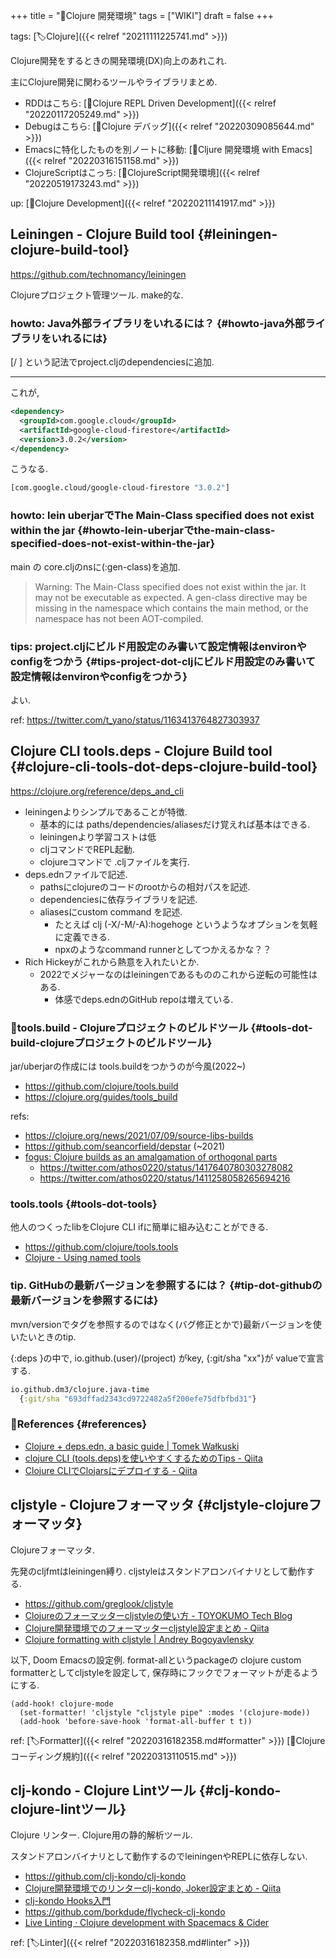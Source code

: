 +++
title = "📝Clojure 開発環境"
tags = ["WIKI"]
draft = false
+++

tags: [🏷Clojure]({{< relref "20211111225741.md" >}})

Clojure開発をするときの開発環境(DX)向上のあれこれ.

主にClojure開発に関わるツールやライブラリまとめ.

-   RDDはこちら:  [📝Clojure REPL Driven Development]({{< relref "20220117205249.md" >}})
-   Debugはこちら: [📝Clojure デバッグ]({{< relref "20220309085644.md" >}})
-   Emacsに特化したものを別ノートに移動: [📝Cljure 開発環境 with Emacs]({{< relref "20220316151158.md" >}})
-   ClojureScriptはこっち: [📝ClojureScript開発環境]({{< relref "20220519173243.md" >}})

up: [📂Clojure Development]({{< relref "20220211141917.md" >}})


## Leiningen - Clojure Build tool {#leiningen-clojure-build-tool}

<https://github.com/technomancy/leiningen>

Clojureプロジェクト管理ツール. make的な.


### howto: Java外部ライブラリをいれるには？ {#howto-java外部ライブラリをいれるには}

[<groupId>/<artifactId> <version>] という記法でproject.cljのdependenciesに追加.

---

これが,

```xml
<dependency>
  <groupId>com.google.cloud</groupId>
  <artifactId>google-cloud-firestore</artifactId>
  <version>3.0.2</version>
</dependency>
```

こうなる.

```clojure
[com.google.cloud/google-cloud-firestore "3.0.2"]
```


### howto: lein uberjarでThe Main-Class specified does not exist within the jar {#howto-lein-uberjarでthe-main-class-specified-does-not-exist-within-the-jar}

main の core.cljのnsに(:gen-class)を追加.

> Warning: The Main-Class specified does not exist within the jar. It may not be
executable as expected. A gen-class directive may be missing in the namespace
which contains the main method, or the namespace has not been AOT-compiled.


### tips: project.cljにビルド用設定のみ書いて設定情報はenvironやconfigをつかう {#tips-project-dot-cljにビルド用設定のみ書いて設定情報はenvironやconfigをつかう}

よい.

ref: <https://twitter.com/t_yano/status/1163413764827303937>


## Clojure CLI tools.deps - Clojure Build tool {#clojure-cli-tools-dot-deps-clojure-build-tool}

<https://clojure.org/reference/deps_and_cli>

-   leiningenよりシンプルであることが特徴.
    -   基本的には paths/dependencies/aliasesだけ覚えれば基本はできる.
    -   leiningenより学習コストは低
    -   cljコマンドでREPL起動.
    -   clojureコマンドで .cljファイルを実行.
-   deps.ednファイルで記述.
    -   pathsにclojureのコードのrootからの相対パスを記述.
    -   dependenciesに依存ライブラリを記述.
    -   aliasesにcustom command を記述.
        -   たとえば clj (-X/-M/-A):hogehoge というようなオプションを気軽に定義できる.
        -   npxのようなcommand runnerとしてつかえるかな？？
-   Rich Hickeyがこれから熱意を入れたいとか.
    -   2022でメジャーなのはleiningenであるもののこれから逆転の可能性はある.
        -   体感でdeps.ednのGitHub repoは増えている.


### 📝tools.build - Clojureプロジェクトのビルドツール {#tools-dot-build-clojureプロジェクトのビルドツール}

jar/uberjarの作成には tools.buildをつかうのが今風(2022~)

-   <https://github.com/clojure/tools.build>
-   <https://clojure.org/guides/tools_build>

refs:

-   <https://clojure.org/news/2021/07/09/source-libs-builds>
-   <https://github.com/seancorfield/depstar> (~2021)
-   [fogus: Clojure builds as an amalgamation of orthogonal parts](http://blog.fogus.me/2021/07/20/clojure-builds-as-an-amalgamation-of-orthogonal-parts/)
    -   <https://twitter.com/athos0220/status/1417640780303278082>
    -   <https://twitter.com/athos0220/status/1411258058265694216>


### tools.tools {#tools-dot-tools}

他人のつくったlibをClojure CLI ifに簡単に組み込むことができる.

-   <https://github.com/clojure/tools.tools>
-   [Clojure - Using named tools](https://clojure.org/reference/deps_and_cli#_using_named_tools)


### tip. GitHubの最新バージョンを参照するには？ {#tip-dot-githubの最新バージョンを参照するには}

mvn/versionでタグを参照するのではなく(バグ修正とかで)最新バージョンを使いたいときのtip.

{:deps }の中で, io.github.(user)/(project) がkey, {:git/sha "xx"}が
valueで宣言する.

```clojure
io.github.dm3/clojure.java-time
  {:git/sha "693dffad2343cd9722482a5f200efe75dfbfbd31"}
```


### 🔗References {#references}

-   [Clojure + deps.edn, a basic guide | Tomek Wałkuski](https://tomekw.com/clojure-deps-edn-a-basic-guide/)
-   [clojure CLI (tools.deps)を使いやすくするためのTips - Qiita](https://qiita.com/k2nakamura/items/03eed17a06a4b963dac5)
-   [Clojure CLIでClojarsにデプロイする - Qiita](https://qiita.com/totakke/items/e20405be6c2cf55ec9ac)


## cljstyle - Clojureフォーマッタ {#cljstyle-clojureフォーマッタ}

Clojureフォーマッタ.

先発のcljfmtはleiningen縛り. cljstyleはスタンドアロンバイナリとして動作する.

-   <https://github.com/greglook/cljstyle>
-   [Clojureのフォーマッターcljstyleの使い方 - TOYOKUMO Tech Blog](https://tech.toyokumo.co.jp/entry/format-clojure-code-using-cljstyle)
-   [Clojure開発環境でのフォーマッターcljstyle設定まとめ - Qiita](https://qiita.com/lagenorhynque/items/a5d83b4a36a1cf1cacbe)
-   [Clojure formatting with cljstyle | Andrey Bogoyavlensky](https://bogoyavlensky.com/blog/clojure-formatting-cljstyle/)

以下, Doom Emacsの設定例. format-allというpackageの
clojure custom formatterとしてcljstyleを設定して,
保存時にフックでフォーマットが走るようにする.

```emacs-lisp
(add-hook! clojure-mode
  (set-formatter! 'cljstyle "cljstyle pipe" :modes '(clojure-mode))
  (add-hook 'before-save-hook 'format-all-buffer t t))
```

ref: [🏷Formatter]({{< relref "20220316182358.md#formatter" >}}) [📝Clojureコーディング規約]({{< relref "20220313110515.md" >}})


## clj-kondo - Clojure Lintツール {#clj-kondo-clojure-lintツール}

Clojure リンター. Clojure用の静的解析ツール.

スタンドアロンバイナリとして動作するのでleiningenやREPLに依存しない.

-   <https://github.com/clj-kondo/clj-kondo>
-   [Clojure開発環境でのリンターclj-kondo, Joker設定まとめ - Qiita](https://qiita.com/lagenorhynque/items/dd9d6a1d97cbea738bc0)
-   [clj-kondo Hooks入門](https://zenn.dev/uochan/articles/2020-12-09-clj-kondo-hooks)
-   <https://github.com/borkdude/flycheck-clj-kondo>
-   [Live Linting · Clojure development with Spacemacs & Cider](https://practical.li/spacemacs/improving-code/live-linting.html)

ref: [🏷Linter]({{< relref "20220316182358.md#linter" >}})
